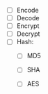 - [ ] Encode
- [ ] Decode
- [ ] Encrypt
- [ ] Decrypt
- [ ] Hash:
  - [ ] MD5
  - [ ] SHA
  - [ ] AES
  
